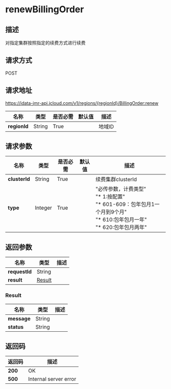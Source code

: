 # renewBillingOrder


## 描述
对指定集群按照指定的续费方式进行续费

## 请求方式
POST

## 请求地址
https://idata-jmr-api.jcloud.com/v1/regions/{regionId}/BillingOrder:renew

|名称|类型|是否必需|默认值|描述|
|---|---|---|---|---|
|**regionId**|String|True||地域ID|

## 请求参数
|名称|类型|是否必需|默认值|描述|
|---|---|---|---|---|
|**clusterId**|String|True||续费集群clusterId|
|**type**|Integer|True||"必传参数，计费类型"<br>      "* 1:按配置"<br>      "* 601-609：包年包月1一个月到9个月"<br>      "* 610:包年包月一年"<br>      "* 620:包年包月两年"<br>|


## 返回参数
|名称|类型|描述|
|---|---|---|
|**requestId**|String||
|**result**|[Result](##Result)||


### <a name="Result">Result</a>
|名称|类型|描述|
|---|---|---|
|**message**|String||
|**status**|String||

## 返回码
|返回码|描述|
|---|---|
|**200**|OK|
|**500**|Internal server error|
